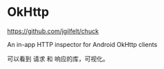 # OkHttp




https://github.com/jgilfelt/chuck

An in-app HTTP inspector for Android OkHttp clients

可以看到 请求 和 响应的库，可视化。

